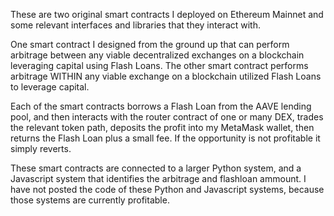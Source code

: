 These are two original smart contracts I deployed on Ethereum Mainnet and some relevant interfaces and libraries that they interact with.


One smart contract I designed from the ground up that can perform arbitrage between any viable decentralized exchanges on a blockchain leveraging capital using Flash Loans. 
The other smart contract performs arbitrage WITHIN any viable exchange on a blockchain utilized Flash Loans to leverage capital.

Each of the smart contracts borrows a Flash Loan from the AAVE lending pool, and then interacts with the router contract of one or many DEX, trades the relevant token path, deposits the profit into my MetaMask wallet, then returns the Flash Loan plus a small fee.
If the opportunity is not profitable it simply reverts.

These smart contracts are connected to a larger Python system, and a Javascript system that identifies the arbitrage and flashloan ammount. I have not posted the code of these Python and Javascript systems, because those systems are currently profitable.
